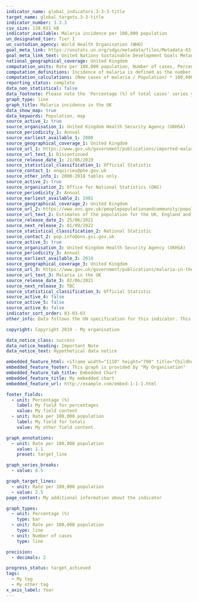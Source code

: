 ```yaml
---
indicator_name: global_indicators.3-3-3-title
target_name: global_targets.3-3-title
indicator_number: 3.3.3
csv_size: 138.651 kB
indicator_available: Malaria incidence per 100,000 population
un_designated_tier: Tier I
un_custodian_agency: World Health Organisation (WHO)
goal_meta_link: https://unstats.un.org/sdgs/metadata/files/Metadata-03-03-03.pdf
goal_meta_link_text: United Nations Sustainable Development Goals Metadata (PDF 431 KB)
national_geographical_coverage: United Kingdom
computation_units: Rate per 100,000 population, Number of cases, Percentage of total cases
computation_definitions: Incidence of malaria is defined as the number of new cases of malaria per 100,000 people at risk each year.
computation_calculations: (New cases of malaria / Population) * 100,000  | (Malaria deaths / Population) * 100,000 | (New cases of malaria by species / Population) * 100,000
reporting_status: complete
data_non_statistical: false
data_footnote: Please note the 'Percentage (%) of total cases' series y axis does not go to 100% for ease of visualisation.
graph_type: line
graph_title: Malaria incidence in the UK
data_show_map: true
data_keywords: Population, map
source_active_1: true
source_organisation_1: United Kingdom Health Security Agency (UKHSA)
source_periodicity_1: Annual
source_earliest_available_1: 2000
source_geographical_coverage_1: United Kingdom
source_url_1: https://www.gov.uk/government/publications/imported-malaria-in-the-uk-statistics
source_url_text_1: Discontinued
source_release_date_1: 21/06/2019
source_statistical_classification_1: Official Statistic
source_contact_1: enquiries@phe.gov.uk
source_other_info_1: 2000-2018 tables only. 
source_active_2: true
source_organisation_2: Office for National Statistics (ONS)
source_periodicity_2: Annual
source_earliest_available_2: 1981
source_geographical_coverage_2: United Kingdom
source_url_2: https://www.ons.gov.uk/peoplepopulationandcommunity/populationandmigration/populationestimates/datasets/populationestimatesforukenglandandwalesscotlandandnorthernireland
source_url_text_2: Estimates of the population for the UK, England and Wales, Scotland and Northern Ireland
source_release_date_2: 25/06/2021
source_next_release_2: 01/09/2022
source_statistical_classification_2: National Statistic
source_contact_2: pop.info@ons.gsi.gov.uk
source_active_3: true
source_organisation_3: United Kingdom Health Security Agency (UKHSA)
source_periodicity_3: Annual
source_earliest_available_3: 2014
source_geographical_coverage_3: United Kingdom
source_url_3: https://www.gov.uk/government/publications/malaria-in-the-uk-annual-report
source_url_text_3: Malaria in the UK
source_release_date_3: 02/06/2021
source_next_release_3: TBC
source_statistical_classification_3: Official Statistic
source_active_4: false
source_active_5: false
source_active_6: false
indicator_sort_order: 03-03-03
other_info: Data follows the UN specification for this indicator. This indicator has been identified in collaboration with topic experts.

copyright: Copyright 2019 - My organisation

data_notice_class: success
data_notice_heading: Important Note
data_notice_text: Hypothetical data notice

embedded_feature_html: <iframe width="1110" height="700" title="Childhood Vaccination Coverage Statistics" src="https://app.powerbi.com/view?r=eyJrIjoiZTI3NWZhNzItMTIyZS00OWM2LTg0MzMtOGY5YTJjMGY0MjI1IiwidCI6IjUwZjYwNzFmLWJiZmUtNDAxYS04ODAzLTY3Mzc0OGU2MjllMiIsImMiOjh9&pageName=ReportSection" frameborder="0" allowFullScreen="true"></iframe>
embedded_feature_footer: This graph is provided by "My Organisation"
embedded_feature_tab_title: Embedded Chart
embedded_feature_title: My embedded chart
embedded_feature_url: http://example.com/embed-1-1-1.html

footer_fields:
  - unit: Percentage (%)
    label: My field for percentages
    value: My field content
  - unit: Rate per 100,000 population
    label: My field for totals
    value: My other field content

graph_annotations:
  - unit: Rate per 100,000 population
    value: 1.1
    preset: target_line

graph_series_breaks:
  - value: 8.5

graph_target_lines:
  - unit: Rate per 100,000 population
  - value: 2.5
page_content: My additional information about the indicator

graph_types:
  - unit: Percentage (%)
    type: bar
  - unit: Rate per 100,000 population
    type: line
  - unit: Number of cases
    type: line

precision:
  - decimals: 2

progress_status: target_achieved
tags:
  - My tag
  - My other tag
x_axis_label: Year
---
```

